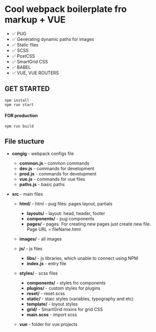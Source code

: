 # Cool webpack boilerplate fro markup + VUE

- :white_check_mark: PUG
- :white_check_mark: Generating dynamic paths for images
- :white_check_mark: Static files
- :white_check_mark: SCSS
- :white_check_mark: PostCSS
- :white_check_mark: SmartGrid CSS
- :white_check_mark: BABEL
- :white_check_mark: VUE, VUE ROUTERS

## GET STARTED

```
npm install
npm run start
```

#### FOR production

```
npm run build
```

## File stucture

- **congig** - webpack configs file

  - **common.js** - common commands
  - **dev.js** - commands for development
  - **prod.js** - commands for development
  - **vue.js** - commands for vue files
  - **paths.js** - basic paths

- **src** - main files

  - **html/** - html - pug files: pages layout, partials

    - **layouts/** - layout: head, header, footer
    - **components/** - pug components
    - **pages/** - pages. For creating new pages just create new file. Page URL = fileName.html

  - **images/** - all images

  - **js/** - js files

    - **libs/** - js libraries, which unable to connect using NPM
    - **index.js** - entry file

  - **styles/** - scss files

    - **components/** - styles fro components
    - **plugins/** - custom styles for plugins
    - **reset/** - reset.scss
    - **static/** - staic styles (variables, typography and etc)
    - **template/** - loyout styles
    - **grid/** - SmartGrid mixins for grid CSS
    - **main.scss** - import scss

  - **vue** - folder for vue projects
